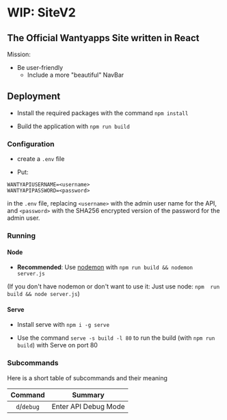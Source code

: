 # WIP: SiteV2

## The Official Wantyapps Site written in React

Mission:

- Be user-friendly
  - Include a more "beautiful" NavBar

## Deployment

* Install the required packages with the command `npm install`

* Build the application with `npm run build`

### Configuration

* create a `.env` file

* Put:

```env
WANTYAPIUSERNAME=<username>
WANTYAPIPASSWORD=<password>
```

in the `.env` file, replacing `<username>` with the admin user name for the API, and `<password>` with the SHA256 encrypted version of the password for the admin user.

### Running

#### Node

* **Recommended**: Use [nodemon](https://npmjs.com/package/nodemon)
with `npm run build && nodemon server.js`

(If you don't have nodemon or don't want to use it: Just use node: `npm 
run build && node server.js`)

#### Serve

* Install serve with `npm i -g serve`

* Use the command `serve -s build -l 80` to run the build (with `npm run 
build`)
with Serve on port 80

### Subcommands

Here is a short table of subcommands and their meaning

| Command | Summary |
| :-------: | :-------: |
| `d`/`debug` | Enter API Debug Mode |
